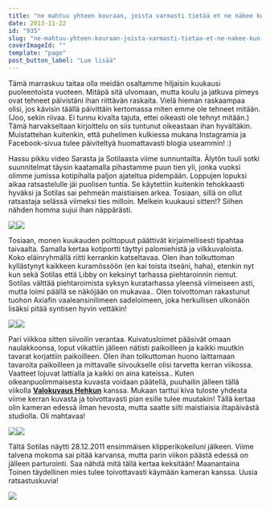 ```yaml
---
title: "ne mahtuu yhteen kouraan, joista varmasti tietää et ne näkee kun ne katsoo."
date: 2013-11-22
id: "935"
slug: "ne-mahtuu-yhteen-kouraan-joista-varmasti-tietaa-et-ne-nakee-kun-ne-katsoo"
coverImageId: ""
template: "page"
post_button_label: "Lue lisää"
---
```


Tämä marraskuu taitaa olla meidän osaltamme hiljaisin kuukausi puoleentoista vuoteen. Mitäpä sitä ulvomaan, mutta koulu ja jatkuva pimeys ovat tehneet päivistäni ihan riittävän raskaita. Vielä hieman raskaampaa olisi, jos kävisin täällä päivittäin kertomassa miten emme ole tehneet mitään. (Joo, sekin riivaa. Ei tunnu kivalta tajuta, ettei oikeasti ole tehnyt mitään.) Tämä harvakseltaan kirjoittelu on siis tuntunut oikeastaan ihan hyvältäkin. Muistattehan kuitenkin, että puhelimen kulkiessa mukana Instagramia ja Facebook-sivua tulee päiviteltyä huomattavasti blogia useammin! :)

Hassu pikku video Sarasta ja Sotilaasta viime sunnuntailta. Älytön tuuli sotki suunnitelmat täysin kaatamalla pihastamme puun tien yli, jonka vuoksi olimme jumissa kotipihalla paljon ajateltua pidempään. Loppujen lopuksi aikaa ratsastelulle jäi puolisen tuntia. Se käytettiin kuitenkin tehokkaasti hyväksi ja Sotilas sai pehmeän maistiaisen arkea. Tosiaan, sillä on ollut ratsastaja selässä viimeksi ties milloin. Melkein kuukausi sitten!? Siihen nähden homma sujui ihan näppärästi.

[![](/images/IMG_1866.jpg)](http://3.bp.blogspot.com/-ghJZIGw3188/Uo-su3OgvUI/AAAAAAAAHXc/QoVEs-55TPQ/s1600/IMG_1866.jpg)[![](/images/IMG_1906.jpg)](http://2.bp.blogspot.com/-ddW8Nm-X7yM/Uo-svEx6YSI/AAAAAAAAHXg/H31kK7qOVoE/s1600/IMG_1906.jpg)

Tosiaan, monen kuukauden polttopuut päättivät kirjaimellisesti tipahtaa taivaalta. Samalla kertaa kotiportti täyttyi palomiehistä ja vilkkuvaloista. Koko eläinryhmällä riitti kerrankin katseltavaa. Olen ihan tolkuttoman kyllästynyt kaikkeen kuramössöön (en kai toista itseäni, haha), etenkin nyt kun sekä Sotilas että Libby on keksinyt tarhassa piehtaroinnin riemut. Sotilas välttää piehtaroimista syksyn kuratarhassa yleensä viimeiseen asti, mutta loimi päällä se näköjään on mukavaa.. Olen toivottoman rakastunut tuohon Axiafin vaaleansinilimeen sadeloimeen, joka herkullisen ulkonäön lisäksi pitää syntisen hyvin vettäkin!

[![](/images/IMG_1532.jpg)](http://3.bp.blogspot.com/-SGTMhfI2b58/Uo-surv5lwI/AAAAAAAAHXk/s9zNqvQHyMw/s1600/IMG_1532.jpg)[![](/images/IMG_2092.jpg)](http://2.bp.blogspot.com/-67FNhrQ3CRI/Uo-svdqeEHI/AAAAAAAAHX0/3SW2e-WiwtE/s1600/IMG_2092.jpg)

Pari viikkoa sitten siivoilin verantaa. Kuivatusloimet pääsivät omaan naulakkoonsa, loput viikattiin jälleen nätisti paikoilleen ja kaikki muutkin tavarat korjattiin paikoilleen. Olen ihan tolkuttoman huono laittamaan tavaroita paikoilleen ja mittavalle siivoukselle olisi tarvetta kerran viikossa. Vaatteet lojuvat lattialla ja kaikki on aina kateissa.. Kuten oikeanpuolimmaisesta kuvasta voidaan päätellä, puuhailin jälleen tällä viikolla [**Valokuvaus Hehkun**](http://valokuvaushehku.fi/) kanssa. Mukaan tarttui kiva tuloste yhdesta viime kerran kuvasta ja toivottavasti pian esille tulee muutakin! Tällä kertaa olin kameran edessä ilman hevosta, mutta saatte silti maistiaisia iltapäivästä studiolla. Oli mahtavaa!

[![](</images/S2+(9).jpg>)](<http://3.bp.blogspot.com/-RWjX9I-90pI/Uo-yDv9Yq1I/AAAAAAAAHYE/4IW7l6v2oT0/s1600/S2+(9).jpg>)[![](</images/S2+(16).jpg>)](<http://2.bp.blogspot.com/-pPaJpmgZ09A/Uo-yD2G0BjI/AAAAAAAAHYI/5lAW_R9wXuQ/s1600/S2+(16).jpg>)

Tältä Sotilas näytti 28.12.2011 ensimmäisen klipperikokeiluni jälkeen. Viime talvena mokoma sai pitää karvansa, mutta parin viikon päästä edessä on jälleen parturointi. Saa nähdä mitä tällä kertaa keksitään! Maanantaina Toinen täydellinen mies tulee toivottavasti käymään kameran kanssa. Uusia ratsastuskuvia!

[![](/images/ak.jpg)](http://2.bp.blogspot.com/-NRJSkjLte94/Uo-ytA4FufI/AAAAAAAAHYY/-RTBeTqEnIk/s1600/ak.jpg)
